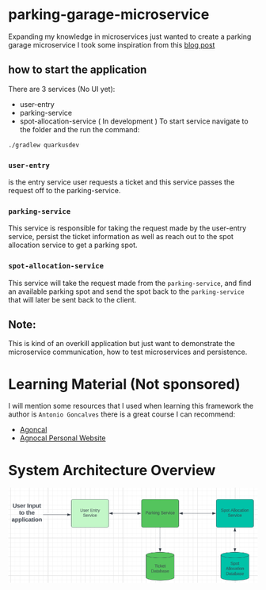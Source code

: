 # parking-garage-microservice
Expanding my knowledge in microservices just wanted to create a parking garage microservice I took some inspiration from this [blog post](https://medium.com/double-pointer/system-design-interview-parking-lot-system-ff2c58167651) 

## how to start the application
There are 3 services (No UI yet):
- user-entry
- parking-service
- spot-allocation-service ( In development )
To start service navigate to the folder and the run the command:
```
./gradlew quarkusdev
```


### `user-entry` 
is the entry service user requests a ticket and this service passes the request off to the parking-service.

### `parking-service`
This service is responsible for taking the request made by the user-entry service, persist the ticket information as well as reach out to the spot allocation service to get a parking spot.
### `spot-allocation-service`
This service will take the request made from the `parking-service`, and find an available parking spot and send the spot back to the `parking-service` that will later be sent back to the client.

## Note:
This is kind of an overkill application but just want to demonstrate the microservice communication, how to test microservices and persistence.


# Learning Material (Not sponsored)
I will mention some resources that I used when learning this framework the author is `Antonio Goncalves` there is a great course I can recommend: 
- [Agoncal](https://www.udemy.com/share/105Cmy3@k_dxIuEXxuER_PeuIPTH63h8Qkr7bvN9p5g6dF0iwmX2lOukAeEU45C6nnbJpwPdbA==/)
- [Agnocal Personal Website](https://antoniogoncalves.org/)

# System Architecture Overview
![](screenshots/microservice_diagram_user_input.png)